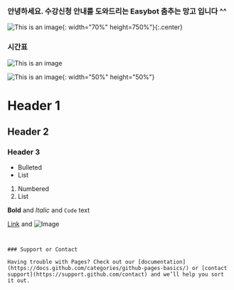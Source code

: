 ### 안녕하세요. 수강신청 안내를 도와드리는 Easybot 춤추는 망고 입니다  ^^

![This is an image](https://user-images.githubusercontent.com/104042384/166693683-a0c73b09-f30d-47a3-826e-303969475751.gif){: width="70%" height=750%"}{:.center}



### 시간표
![This is an image](https://user-images.githubusercontent.com/104042384/168467029-7d11f618-6000-4b71-92c5-421177e416f0.PNG)



![This is an image](https://user-images.githubusercontent.com/104042384/168467045-b485b9b8-ee45-4b7b-85d2-31f8d3191d3a.jpeg){: width="50%" height="50%"}



# Header 1
## Header 2
### Header 3

- Bulleted
- List

1. Numbered
2. List

**Bold** and _Italic_ and `Code` text

[Link](url) and ![Image](src)
```


### Support or Contact

Having trouble with Pages? Check out our [documentation](https://docs.github.com/categories/github-pages-basics/) or [contact support](https://support.github.com/contact) and we’ll help you sort it out.
